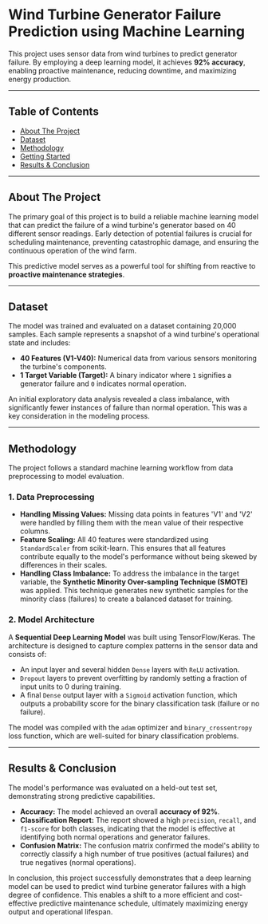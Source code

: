 # Wind Turbine Generator Failure Prediction using Machine Learning

This project uses sensor data from wind turbines to predict generator failure. By employing a deep learning model, it achieves **92% accuracy**, enabling proactive maintenance, reducing downtime, and maximizing energy production.

---

## Table of Contents
- [About The Project](#about-the-project)
- [Dataset](#dataset)
- [Methodology](#methodology)
- [Getting Started](#getting-started)
- [Results & Conclusion](#results--conclusion)

---

## About The Project

The primary goal of this project is to build a reliable machine learning model that can predict the failure of a wind turbine's generator based on 40 different sensor readings. Early detection of potential failures is crucial for scheduling maintenance, preventing catastrophic damage, and ensuring the continuous operation of the wind farm.

This predictive model serves as a powerful tool for shifting from reactive to **proactive maintenance strategies**.

---

## Dataset

The model was trained and evaluated on a dataset containing 20,000 samples. Each sample represents a snapshot of a wind turbine's operational state and includes:
* **40 Features (V1-V40):** Numerical data from various sensors monitoring the turbine's components.
* **1 Target Variable (Target):** A binary indicator where `1` signifies a generator failure and `0` indicates normal operation.

An initial exploratory data analysis revealed a class imbalance, with significantly fewer instances of failure than normal operation. This was a key consideration in the modeling process.

---

## Methodology

The project follows a standard machine learning workflow from data preprocessing to model evaluation.

### 1. Data Preprocessing
* **Handling Missing Values:** Missing data points in features 'V1' and 'V2' were handled by filling them with the mean value of their respective columns.
* **Feature Scaling:** All 40 features were standardized using `StandardScaler` from scikit-learn. This ensures that all features contribute equally to the model's performance without being skewed by differences in their scales.
* **Handling Class Imbalance:** To address the imbalance in the target variable, the **Synthetic Minority Over-sampling Technique (SMOTE)** was applied. This technique generates new synthetic samples for the minority class (failures) to create a balanced dataset for training.

### 2. Model Architecture
A **Sequential Deep Learning Model** was built using TensorFlow/Keras. The architecture is designed to capture complex patterns in the sensor data and consists of:
* An input layer and several hidden `Dense` layers with `ReLU` activation.
* `Dropout` layers to prevent overfitting by randomly setting a fraction of input units to 0 during training.
* A final `Dense` output layer with a `Sigmoid` activation function, which outputs a probability score for the binary classification task (failure or no failure).

The model was compiled with the `adam` optimizer and `binary_crossentropy` loss function, which are well-suited for binary classification problems.

---

## Results & Conclusion

The model's performance was evaluated on a held-out test set, demonstrating strong predictive capabilities.

* **Accuracy:** The model achieved an overall **accuracy of 92%**.
* **Classification Report:** The report showed a high `precision`, `recall`, and `f1-score` for both classes, indicating that the model is effective at identifying both normal operations and generator failures.
* **Confusion Matrix:** The confusion matrix confirmed the model's ability to correctly classify a high number of true positives (actual failures) and true negatives (normal operations).

In conclusion, this project successfully demonstrates that a deep learning model can be used to predict wind turbine generator failures with a high degree of confidence. This enables a shift to a more efficient and cost-effective predictive maintenance schedule, ultimately maximizing energy output and operational lifespan.
